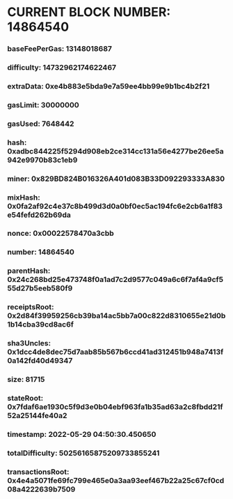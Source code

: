 # CURRENT BLOCK NUMBER: 14864540

### baseFeePerGas: 13148018687
### difficulty: 14732962174622467
### extraData: 0xe4b883e5bda9e7a59ee4bb99e9b1bc4b2f21
### gasLimit: 30000000
### gasUsed: 7648442
### hash: 0xadbc844225f5294d908eb2ce314cc131a56e4277be26ee5a942e9970b83c1eb9
### miner: 0x829BD824B016326A401d083B33D092293333A830
### mixHash: 0x0fa2af92c4e37c8b499d3d0a0bf0ec5ac194fc6e2cb6a1f83e54fefd262b69da
### nonce: 0x00022578470a3cbb
### number: 14864540
### parentHash: 0x24c268bd25e473748f0a1ad7c2d9577c049a6c6f7af4a9cf555d27b5eeb580f9
### receiptsRoot: 0x2d84f39959256cb39ba14ac5bb7a00c822d8310655e21d0b1b14cba39cd8ac6f
### sha3Uncles: 0x1dcc4de8dec75d7aab85b567b6ccd41ad312451b948a7413f0a142fd40d49347
### size: 81715
### stateRoot: 0x7fdaf6ae1930c5f9d3e0b04ebf963fa1b35ad63a2c8fbdd21f52a25144fe40a2
### timestamp: 2022-05-29 04:50:30.450650
### totalDifficulty: 50256165875209733855241
### transactionsRoot: 0x4e4a5071fe69fc799e465e0a3aa93eef467b22a25c67cf0cd08a4222639b7509
